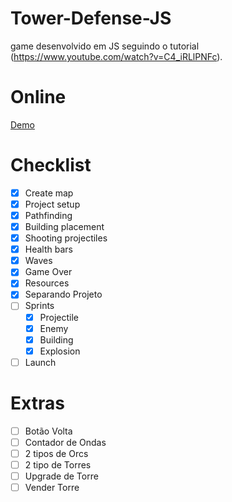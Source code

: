 # Tower-Defense-JS
game desenvolvido em JS seguindo o tutorial (https://www.youtube.com/watch?v=C4_iRLlPNFc).

# Online
[Demo](https://hovelacque.github.io/Tower-Defense-JS/)

# Checklist
- [X] Create map
- [X] Project setup
- [X] Pathfinding
- [X] Building placement
- [X] Shooting  projectiles
- [X] Health bars
- [X] Waves
- [X] Game Over
- [X] Resources
- [X] Separando Projeto
- [ ] Sprints
    - [X] Projectile
    - [X] Enemy
    - [X] Building
    - [X] Explosion
- [ ] Launch

# Extras
- [ ] Botão Volta
- [ ] Contador de Ondas
- [ ] 2 tipos de Orcs
- [ ] 2 tipo de Torres
- [ ] Upgrade de Torre
- [ ] Vender Torre
